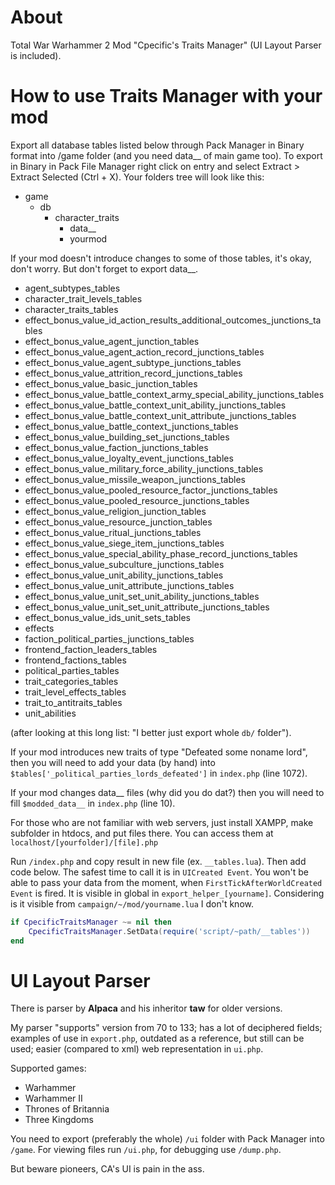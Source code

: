 # About
Total War Warhammer 2 Mod "Cpecific's Traits Manager" (UI Layout Parser is included).

# How to use Traits Manager with your mod
Export all database tables listed below through Pack Manager in Binary format into /game folder (and you need data__ of main game too). To export in Binary in Pack File Manager right click on entry and select Extract > Extract Selected (Ctrl + X).
Your folders tree will look like this:
- game
  - db
    - character_traits
	  - data__
	  - yourmod

If your mod doesn't introduce changes to some of those tables, it's okay, don't worry. But don't forget to export data__.
* agent_subtypes_tables
* character_trait_levels_tables
* character_traits_tables
* effect_bonus_value_id_action_results_additional_outcomes_junctions_tables
* effect_bonus_value_agent_junction_tables
* effect_bonus_value_agent_action_record_junctions_tables
* effect_bonus_value_agent_subtype_junctions_tables
* effect_bonus_value_attrition_record_junctions_tables
* effect_bonus_value_basic_junction_tables
* effect_bonus_value_battle_context_army_special_ability_junctions_tables
* effect_bonus_value_battle_context_unit_ability_junctions_tables
* effect_bonus_value_battle_context_unit_attribute_junctions_tables
* effect_bonus_value_battle_context_junctions_tables
* effect_bonus_value_building_set_junctions_tables
* effect_bonus_value_faction_junctions_tables
* effect_bonus_value_loyalty_event_junctions_tables
* effect_bonus_value_military_force_ability_junctions_tables
* effect_bonus_value_missile_weapon_junctions_tables
* effect_bonus_value_pooled_resource_factor_junctions_tables
* effect_bonus_value_pooled_resource_junctions_tables
* effect_bonus_value_religion_junction_tables
* effect_bonus_value_resource_junction_tables
* effect_bonus_value_ritual_junctions_tables
* effect_bonus_value_siege_item_junctions_tables
* effect_bonus_value_special_ability_phase_record_junctions_tables
* effect_bonus_value_subculture_junctions_tables
* effect_bonus_value_unit_ability_junctions_tables
* effect_bonus_value_unit_attribute_junctions_tables
* effect_bonus_value_unit_set_unit_ability_junctions_tables
* effect_bonus_value_unit_set_unit_attribute_junctions_tables
* effect_bonus_value_ids_unit_sets_tables
* effects
* faction_political_parties_junctions_tables
* frontend_faction_leaders_tables
* frontend_factions_tables
* political_parties_tables
* trait_categories_tables
* trait_level_effects_tables
* trait_to_antitraits_tables
* unit_abilities

(after looking at this long list: "I better just export whole `db/` folder").

If your mod introduces new traits of type "Defeated some noname lord", then you will need to add your data (by hand) into `$tables['_political_parties_lords_defeated']` in `index.php` (line 1072).

If your mod changes data__ files (why did you do dat?) then you will need to fill `$modded_data__` in `index.php` (line 10).

For those who are not familiar with web servers, just install XAMPP, make subfolder in htdocs, and put files there. You can access them at `localhost/[yourfolder]/[file].php`

Run `/index.php` and copy result in new file (ex. `__tables.lua`). Then add code below. The safest time to call it is in `UICreated Event`. You won't be able to pass your data from the moment, when `FirstTickAfterWorldCreated Event` is fired. It is visible in global in `export_helper_[yourname]`. Considering is it visible from `campaign/~/mod/yourname.lua` I don't know.
```lua
if CpecificTraitsManager ~= nil then
	CpecificTraitsManager.SetData(require('script/~path/__tables'))
end
```

# UI Layout Parser
There is parser by __Alpaca__ and his inheritor __taw__ for older versions.

My parser "supports" version from 70 to 133; has a lot of deciphered fields; examples of use in `export.php`, outdated as a reference, but still can be used; easier (compared to xml) web representation in `ui.php`.

Supported games:
* Warhammer
* Warhammer II
* Thrones of Britannia
* Three Kingdoms

You need to export (preferably the whole) `/ui` folder with Pack Manager into `/game`.
For viewing files run `/ui.php`, for debugging use `/dump.php`.

But beware pioneers, CA's UI is pain in the ass.
